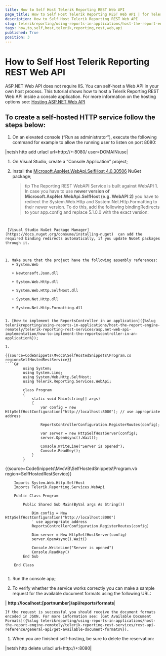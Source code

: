 ```yaml
---
title: How to Self Host Telerik Reporting REST Web API
page_title: How to Self Host Telerik Reporting REST Web API | for Telerik Reporting Documentation
description: How to Self Host Telerik Reporting REST Web API
slug: telerikreporting/using-reports-in-applications/host-the-report-engine-remotely/telerik-reporting-rest-services/asp.net-web-api-implementation/how-to-self-host-telerik-reporting-rest-web-api
tags: how,to,self,host,telerik,reporting,rest,web,api
published: True
position: 3
---
```


# How to Self Host Telerik Reporting REST Web API



ASP.NET Web API does not require IIS. You can self-host a Web API in your own host process.         This tutorial shows how to host a Telerik Reporting REST Web API inside a console application. For more information on the hosting options see:          [Hosting ASP.NET Web API](http://www.asp.net/web-api/overview/hosting-aspnet-web-api) 

## To create a self-hosted HTTP service follow the steps below:

1. On an elevated console (“Run as administrator”), execute the following command for example to allow the running user to listen on port 8080:             



|netsh http add urlacl url=http://+:8080/ user=DOMAIN\use|




1. On Visual Studio, create a “Console Application” project;

1. Install the                [Microsoft.AspNet.WebApi.SelfHost 4.0.30506](http://www.nuget.org/packages/Microsoft.AspNet.WebApi.SelfHost/4.0.30506)                NuGet package;             

    >tip The Reporting REST WebAPI Service is built against WebAPI 1. In case you have to use  __newer version of Microsoft.AspNet.WebApi.SelfHost (e.g. WebAPI 2)__                  you have to redirect the System.Web.Http and System.Net.Http.Formatting to their newer version.                 To do this, add the following bindingRedirects to your app.config and replace 5.1.0.0 with the exact version:               

	
    ````xml
<?xml version="1.0" encoding="utf-8" ?><configuration>  <runtime>    <assemblyBinding xmlns="urn:schemas-microsoft-com:asm.v1">      <dependentAssembly>        <assemblyIdentity name="System.Web.Http" culture="neutral" publicKeyToken="31bf3856ad364e35"/>        <bindingRedirect oldVersion="0.0.0.0-65535.65535.65535.65535" newVersion="5.1.0.0"/>      </dependentAssembly>      <dependentAssembly>        <assemblyIdentity name="System.Net.Http.Formatting" culture="neutral" publicKeyToken="31bf3856ad364e35"/>        <bindingRedirect oldVersion="0.0.0.0-65535.65535.65535.65535" newVersion="5.1.0.0"/>      </dependentAssembly>    </assemblyBinding>  </runtime></configuration>
````

 [Visual Studio NuGet Package Manager](https://docs.nuget.org/consume/installing-nuget)  can add the required binding redirects automatically, if you update NuGet packages through it.               



1. Make sure that the project have the following assembly references:
   + System.Web                 

   + Newtonsoft.Json.dll                 

   + System.Web.Http.dll                 

   + System.Web.Http.SelfHost.dll                 

   + System.Net.Http.dll                 

   + System.Net.Http.Formatting.dll                 


1. [How to implement the ReportsController in an application]({%slug telerikreporting/using-reports-in-applications/host-the-report-engine-remotely/telerik-reporting-rest-services/asp.net-web-api-implementation/how-to-implement-the-reportscontroller-in-an-application%});             

1. 

{{source=CodeSnippets\MvcCS\SelfHostedSnippets\Program.cs region=SelfHostedRestService}}
````C#
	    using System;
	    using System.Linq;
	    using System.Web.Http.SelfHost;
	    using Telerik.Reporting.Services.WebApi;
	
	    class Program
	    {
	        static void Main(string[] args)
	        {
	            var config = new HttpSelfHostConfiguration("http://localhost:8080"); // use appropriate address
	
	            ReportsControllerConfiguration.RegisterRoutes(config);
	
	            var server = new HttpSelfHostServer(config);
	            server.OpenAsync().Wait();
	
	            Console.WriteLine("Server is opened");
	            Console.ReadKey();
	        }
	    }
````
{{source=CodeSnippets\MvcVB\SelfHostedSnippets\Program.vb region=SelfHostedRestService}}
````VB
	Imports System.Web.Http.SelfHost
	Imports Telerik.Reporting.Services.WebApi
	
	Public Class Program
	
	    Public Shared Sub Main(ByVal args As String())
	
	        Dim config = New HttpSelfHostConfiguration("http://localhost:8080")
	        ' use appropriate address
	        ReportsControllerConfiguration.RegisterRoutes(config)
	
	        Dim server = New HttpSelfHostServer(config)
	        server.OpenAsync().Wait()
	
	        Console.WriteLine("Server is opened")
	        Console.ReadKey()
	    End Sub
	
	End Class
	
````



1. Run the console app;             

1. To verify whether the service works correctly you can make a sample request               for the available document formats using the following URL:             



| __http://localhost:[portnumber]/api/reports/formats__|


    If the request is successful you should receive the document formats encoded in JSON. For more information see: [Get Available Document Formats]({%slug telerikreporting/using-reports-in-applications/host-the-report-engine-remotely/telerik-reporting-rest-services/rest-api-reference/general-api/get-available-document-formats%}).             

1. When you are finished self-hosting, be sure to delete the reservation:             



|netsh http delete urlacl url=http://+:8080|



